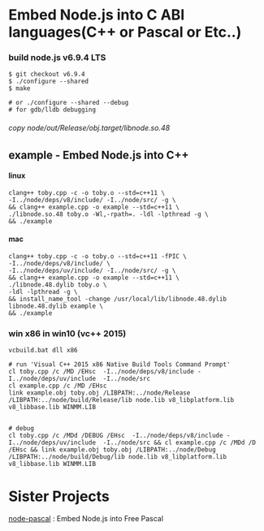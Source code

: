 # Embed Node.js into C ABI languages(C++ or Pascal or Etc..)

### build node.js v6.9.4 LTS
```
$ git checkout v6.9.4
$ ./configure --shared
$ make

# or ./configure --shared --debug
# for gdb/lldb debugging
```
###### copy node/out/Release/obj.target/libnode.so.48

## example - Embed Node.js into C++
#### linux
```
clang++ toby.cpp -c -o toby.o --std=c++11 \
-I../node/deps/v8/include/ -I../node/src/ -g \
&& clang++ example.cpp -o example --std=c++11 \
./libnode.so.48 toby.o -Wl,-rpath=. -ldl -lpthread -g \
&& ./example
```

#### mac
```
clang++ toby.cpp -c -o toby.o --std=c++11 -fPIC \
-I../node/deps/v8/include/ \
-I../node/deps/uv/include/ -I../node/src/ -g \
&& clang++ example.cpp -o example --std=c++11 \
./libnode.48.dylib toby.o \
-ldl -lpthread -g \
&& install_name_tool -change /usr/local/lib/libnode.48.dylib libnode.48.dylib example \
&& ./example
```

### win x86 in win10 (vc++ 2015)
```
vcbuild.bat dll x86
```
```
# run 'Visual C++ 2015 x86 Native Build Tools Command Prompt'
cl toby.cpp /c /MD /EHsc  -I../node/deps/v8/include -I../node/deps/uv/include  -I../node/src
cl example.cpp /c /MD /EHsc
link example.obj toby.obj /LIBPATH:../node/Release /LIBPATH:../node/build/Release/lib node.lib v8_libplatform.lib v8_libbase.lib WINMM.LIB


# debug
cl toby.cpp /c /MDd /DEBUG /EHsc  -I../node/deps/v8/include -I../node/deps/uv/include  -I../node/src && cl example.cpp /c /MDd /D /EHsc && link example.obj toby.obj /LIBPATH:../node/Debug /LIBPATH:../node/build/Debug/lib node.lib v8_libplatform.lib v8_libbase.lib WINMM.LIB

```

# Sister Projects
[node-pascal](https://github.com/ivere27/node-pascal) : Embed Node.js into Free Pascal
